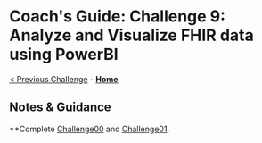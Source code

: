 # Coach's Guide: Challenge 9: Analyze and Visualize FHIR data using PowerBI

[< Previous Challenge](./Solution08.md) - **[Home](./readme.md)**

## Notes & Guidance

**Complete [Challenge00](./Solution00.md) and [Challenge01](./Solution01.md).


